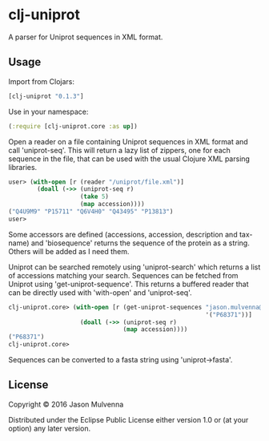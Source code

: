# clj-uniprot

A parser for Uniprot sequences in XML format.

## Usage

Import from Clojars:

```clojure
[clj-uniprot "0.1.3"]
```

Use in your namespace:

```clojure
(:require [clj-uniprot.core :as up])
```

Open a reader on a file containing Uniprot sequences in XML format and
call 'uniprot-seq'. This will return a lazy list of zippers, one for
each sequence in the file, that can be used with the usual Clojure XML
parsing libraries.

```clojure
user> (with-open [r (reader "/uniprot/file.xml")]
        (doall (->> (uniprot-seq r)
                    (take 5)
                    (map accession))))
("Q4U9M9" "P15711" "Q6V4H0" "Q43495" "P13813")
user>
```

Some accessors are defined (accessions, accession, description and
tax-name) and 'biosequence' returns the sequence of the protein as a
string. Others will be added as I need them.

Uniprot can be searched remotely using 'uniprot-search' which returns
a list of accessions matching your search. Sequences can be fetched
from Uniprot using 'get-uniprot-sequence'. This returns a buffered
reader that can be directly used with 'with-open' and 'uniprot-seq'.

```clojure
clj-uniprot.core> (with-open [r (get-uniprot-sequences "jason.mulvenna@gmail.com"
                                                       '("P68371"))]
                    (doall (->> (uniprot-seq r)
                                (map accession))))
("P68371")
clj-uniprot.core>
```

Sequences can be converted to a fasta string using 'uniprot->fasta'.

## License

Copyright © 2016 Jason Mulvenna

Distributed under the Eclipse Public License either version 1.0 or (at
your option) any later version.
